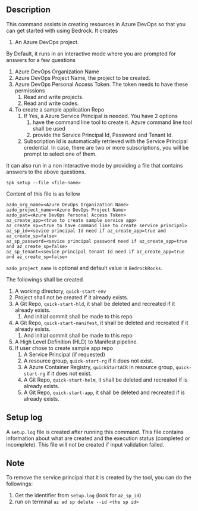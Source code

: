 ## Description

This command assists in creating resources in Azure DevOps so that you can get
started with using Bedrock. It creates

1. An Azure DevOps project.

By Default, it runs in an interactive mode where you are prompted for answers
for a few questions

1. Azure DevOps Organization Name
2. Azure DevOps Project Name, the project to be created.
3. Azure DevOps Personal Access Token. The token needs to have these permissions
   1. Read and write projects.
   2. Read and write codes.
4. To create a sample application Repo
   1. If Yes, a Azure Service Principal is needed. You have 2 options
      1. have the command line tool to create it. Azure command line tool shall
         be used
      2. provide the Service Principal Id, Password and Tenant Id.
   2. Subscription Id is automatically retrieved with the Service Principal
      credential. In case, there are two or more subscriptions, you will be
      prompt to select one of them.

It can also run in a non interactive mode by providing a file that contains
answers to the above questions.

```
spk setup --file <file-name>
```

Content of this file is as follow

```
azdo_org_name=<Azure DevOps Organization Name>
azdo_project_name=<Azure DevOps Project Name>
azdo_pat=<Azure DevOps Personal Access Token>
az_create_app=<true to create sample service app>
az_create_sp=<true to have command line to create service principal>
az_sp_id=<sevice principal Id need if az_create_app=true and az_create_sp=false>
az_sp_password=<sevice principal password need if az_create_app=true and az_create_sp=false>
az_sp_tenant=<sevice principal tenant Id need if az_create_app=true and az_create_sp=false>
```

`azdo_project_name` is optional and default value is `BedrockRocks`.

The followings shall be created

1. A working directory, `quick-start-env`
2. Project shall not be created if it already exists.
3. A Git Repo, `quick-start-hld`, it shall be deleted and recreated if it
   already exists.
   1. And initial commit shall be made to this repo
4. A Git Repo, `quick-start-manifest`, it shall be deleted and recreated if it
   already exists.
   1. And initial commit shall be made to this repo
5. A High Level Definition (HLD) to Manifest pipeline.
6. If user chose to create sample app repo
   1. A Service Principal (if requested)
   2. A resource group, `quick-start-rg` if it does not exist.
   3. A Azure Container Registry, `quickStartACR` in resource group,
      `quick-start-rg` if it does not exist.
   4. A Git Repo, `quick-start-helm`, it shall be deleted and recreated if is
      already exists.
   5. A Git Repo, `quick-start-app`, it shall be deleted and recreated if is
      already exists.

## Setup log

A `setup.log` file is created after running this command. This file contains
information about what are created and the execution status (completed or
incomplete). This file will not be created if input validation failed.

## Note

To remove the service principal that it is created by the tool, you can do the
followings:

1. Get the identifier from `setup.log` (look for `az_sp_id`)
2. run on terminal `az ad sp delete --id <the sp id>`
